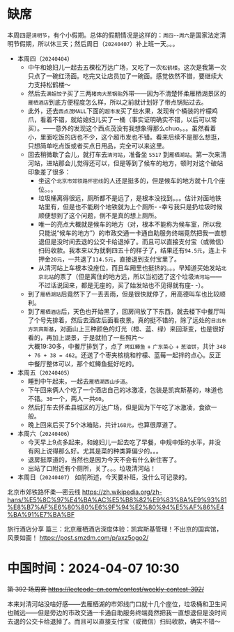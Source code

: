 
# 缺席

本周四是`清明节`，有个小假期。总体的假期情况是这样的：`周四`--`周六`是国家法定清明节假期，所以休三天；然后周日（`20240407`）补上班一天。。。

- 本周四（`20240404`） 
  * 中午和媳妇儿一起去五棵松万达广场，又吃了一次`松鹤楼`。这次是我第一次只点了一碗红汤面。吃完又让店员加了一碗面。感觉依然不错，要继续大力支持松鹤楼～
  * 然后去`满姐饺子`买了三两`猪肉大葱锅贴`外带——因为不清楚怀柔雁栖湖景区的`雁栖酒店`到底方便程度怎么样，所以之前就计划好了带点锅贴过去。
  * 此外，还去`西点茂MALL`下面的`超市发`买了些水果，发现有个桶装的柠檬鸡爪，看着不错，就给媳妇儿买了一桶（事实证明确实不错，以后可以常买）。——意外的发现这个西点茂没有我想象得那么chuo。。。虽然看着小，里面吃饭的店也不少，这个超市发也不错。看来后续不是那么想逛，只想简单吃点饭或者买点日用品，完全可以来这里。
  * 回去稍微歇了会儿，就打车去`清河站`，准备坐 `S517` 到`雁栖湖站`。第一次来清河站，进站那会儿觉得还可以，但是等到了候车的地方，顿时对这个破站印象差了很多：
    + 坐这个`北京市郊铁路怀密线`的人还是挺多的，但是候车的地方就十几个座位。。。
    + 垃圾桶离得很远，厕所都不是远了，是根本没找到。。。估计对面地铁站里有，但是也不能刷个地铁就为上个厕所- -幸亏我只是扔垃圾时候顺便想到了这个问题，倒不是真的想上厕所。
    + 唯一的亮点大概就是候车的地方（对，根本不能称为候车室，所以我只能说“候车的地方”）的市政交通一卡通自助服务终端竟然把我一直想退但是没时间去退的公交卡给退掉了。而且可以直接支付宝（或微信）扫码收款。我本来以为就剩四五十的样子了，结果还有`94.5元`，连上卡押金`20元`，一共退了`114.5元`，直接退到支付宝里了。
    + 从清河站上车根本没座位，而且车厢里也挺挤的。。。早知道买始发站`北京北站`的票了（但是离住的地方远，所以当初选了这个垃圾`清河站`——不过话说回来，都是无座的，买了始发站也不见得就有座- -）。
  * 到了`雁栖湖站`后竟然下了一丢丢雨，但是很快就停了，用高德叫车也比较顺利。
  * 到了`雁栖酒店`后，天色也开始黑了，回房间放了下东西，就去楼下中餐厅叫了个号先排着，然后去酒店后面看夜景。真的挺不错的，除了远处的`日出东方凯宾斯基`，对面山上三种颜色的灯光（橙、蓝、绿）来回渐变，也是很好看的，再加上湖景，于是就拍了一些照片～ <br> 大概19:30多，中餐厅排到了，点了 `烤虹鳟鱼` + `广东菜心` + `葱油饼`，共计 `348 + 76 + 38 = 462`。还送了个枣夹核桃和柠檬、蓝莓一起拌的点心。反正中餐厅整体可以，那个虹鳟鱼挺好吃的。
- 本周五（`20240405`） 
  * 睡到中午起来，一起去`雁栖湖西山步道`。
  * 下午回来俩人个吃了一个酒店自己的冰激凌，包装是凯宾斯基的，味道也不错。`30`一个，两人一共`60`。
  * 然后打车去怀柔县城区的万达广场，但是因为下午吃了冰激凌，食欲一般。
  * 晚上回来后买了5个冰箱贴，共计`168元`，也算很厚道了。
- 本周六（`20240406`） 
  * 今天早上9点多起来，和媳妇儿一起去吃了早餐，中规中矩的水平，并没有网上说得那么好。尤其是菜的种类算偏少的。。。
  * 退房挺厚道的，当然也是因为今天不会有什么新住客了。
  * 出站了口附近有个厕所，关了。。。垃圾清河站！
- 本周日（`20240407`） 如前所述，今天要补班，没什么可记录的。

北京市郊铁路怀柔—密云线 https://zh.wikipedia.org/zh-hans/%E5%8C%97%E4%BA%AC%E5%B8%82%E9%83%8A%E9%93%81%E8%B7%AF%E6%80%80%E6%9F%94%E2%80%94%E5%AF%86%E4%BA%91%E7%BA%BF

旅行酒店分享 篇三：北京雁栖酒店深度体验：凯宾斯基管理！不出京的国宾馆，风景如画！ https://post.smzdm.com/p/axz5ogo2/

# 中国时间：2024-04-07 10:30

~~第 392 场周赛 https://leetcode-cn.com/contest/weekly-contest-392/~~

本来对清河站没啥好感——去雁栖湖的市郊线门口就十几个座位，垃圾桶和卫生间也贼远——但是旁边的市政交通一卡通自助服务终端竟然把我一直想退但是没时间去退的公交卡给退掉了。而且可以直接支付宝（或微信）扫码收款，确实不错～